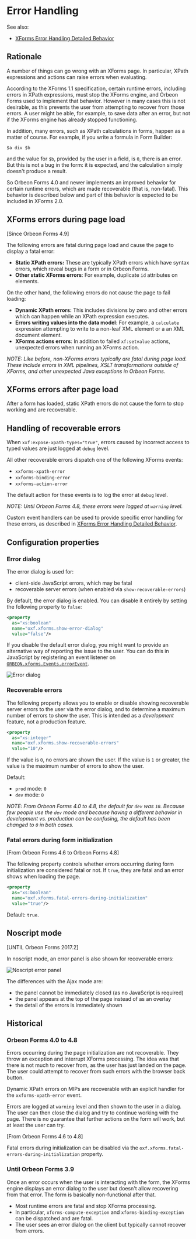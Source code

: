 # Error Handling



See also:

- [XForms Error Handling Detailed Behavior](error-handling-detailed-behavior.md)

## Rationale

A number of things can go wrong with an XForms page. In particular, XPath expressions and actions can raise errors when evaluating.

According to the XForms 1.1 specification, certain runtime errors, including errors in XPath expressions, must stop the XForms engine, and Orbeon Forms used to implement that behavior. However in many cases this is not desirable, as this prevents the user from attempting to recover from those errors. A user might be able, for example, to save data after an error, but not if the XForms engine has already stopped functioning.

In addition, many errors, such as XPath calculations in forms, happen as a matter of course. For example, if you write a formula in Form Builder:

```xpath
$a div $b
```

and the value for `$b`, provided by the user in a field, is `0`, there is an error. But this is not a bug in the form: it is expected, and the calculation simply doesn't produce a result.

So Orbeon Forms 4.0 and newer implements an improved behavior for certain runtime errors, which are made recoverable (that is, non-fatal). This behavior is described below and part of this behavior is expected to be included in XForms 2.0.

## XForms errors during page load

[Since Orbeon Forms 4.9]

The following errors are fatal during page load and cause the page to display a fatal error:

- __Static XPath errors:__ These are typically XPath errors which have syntax errors, which reveal bugs in a form or in Orbeon Forms.
- __Other static XForms errors__: For example, duplicate `id` attributes on elements.

On the other hand, the following errors do not cause the page to fail loading:

- __Dynamic XPath errors:__ This includes divisions by zero and other errors which can happen while an XPath expression executes.
- __Errors writing values into the data model__: For example, a `calculate` expression attempting to write to a non-leaf XML element or a an XML document element.
- __XForms actions errors__: In addition to failed `xf:setvalue` actions, unexpected errors when running an XForms action.

_NOTE: Like before, non-XForms errors typically are fatal during page load. These include errors in XML pipelines, XSLT transformations outside of XForms, and other unexpected Java exceptions in Orbeon Forms._

## XForms errors after page load

After a form has loaded, static XPath errors do not cause the form to stop working and are recoverable.

## Handling of recoverable errors

When `xxf:expose-xpath-types="true"`, errors caused by incorrect access to typed values are just logged at `debug` level.

All other recoverable errors dispatch one of the following XForms events:

- `xxforms-xpath-error`
- `xxforms-binding-error`
- `xxforms-action-error`

The default action for these events is to log the error at `debug` level.

*NOTE: Until Orbeon Forms 4.8, these errors were logged at `warning` level.*

Custom event handlers can be used to provide specific error handling for these errors, as described in [XForms Error Handling Detailed Behavior](error-handling-detailed-behavior.md).

## Configuration properties

### Error dialog

The error dialog is used for:

- client-side JavaScript errors, which may be fatal
- recoverable server errors (when enabled via `show-recoverable-errors`)

By default, the error dialog is enabled. You can disable it entirely by setting the following property to `false`:

```xml
<property
  as="xs:boolean"
  name="oxf.xforms.show-error-dialog"
  value="false"/>
```

If you disable the default error dialog, you might want to provide an alternative way of reporting the issue to the user. You can do this in JavaScript by registering an event listener on [`ORBEON.xforms.Events.errorEvent`][3].

![Error dialog](images/xforms-error-dialog.png)

### Recoverable errors

The following property allows you to enable or disable showing recoverable server errors to the user via the error dialog, and to determine a maximum number of errors to show the user. This is intended as a *development* feature, not a production feature.

```xml
<property
  as="xs:integer"
  name="oxf.xforms.show-recoverable-errors"
  value="10"/>
```

If the value is `0`, no errors are shown the user. If the value is `1` or greater, the value is the maximum number of errors to show the user.

Default:

* `prod` mode: `0`
* `dev` mode: `0`

_NOTE: From Orbeon Forms 4.0 to 4.8, the default for `dev` was `10`. Because few people use the `dev` mode and because having a different behavior in development vs. production can be confusing, the default has been changed to `0` in both cases._

### Fatal errors during form initialization

[From Orbeon Forms 4.6 to Orbeon Forms 4.8]

The following property controls whether errors occurring during form initialization are considered fatal or not. If `true`, they are fatal and an error shows when loading the page.

```xml
<property
  as="xs:boolean"
  name="oxf.xforms.fatal-errors-during-initialization"
  value="true"/>
```

Default: `true`.

## Noscript mode

[UNTIL Orbeon Forms 2017.2]

In noscript mode, an error panel is also shown for recoverable errors:

![Noscript error panel](images/xforms-noscript-error.png)

The differences with the Ajax mode are:

* the panel cannot be immediately closed (as no JavaScript is required)
* the panel appears at the top of the page instead of as an overlay
* the detail of the errors is immediately shown

## Historical

### Orbeon Forms 4.0 to 4.8

Errors occurring during the page initialization are not recoverable. They throw an exception and interrupt XForms processing. The idea was that there is not much to recover from, as the user has just landed on the page. The user could attempt to recover from such errors with the browser back button.

Dynamic XPath errors on MIPs are recoverable with an explicit handler for the `xxforms-xpath-error` event.

Errors are logged at `warning` level and then shown to the user in a dialog. The user can then close the dialog and try to continue working with the page. There is no guarantee that further actions on the form will work, but at least the user can try.

[From Orbeon Forms 4.6 to 4.8]

Fatal errors during initialization can be disabled via the `oxf.xforms.fatal-errors-during-initialization` property.

### Until Orbeon Forms 3.9

Once an error occurs when the user is interacting with the form, the XForms engine displays an error dialog to the user but doesn't allow recovering from that error. The form is basically non-functional after that.

* Most runtime errors are fatal and stop XForms processing.
* In particular, `xforms-compute-exception` and `xforms-binding-exception` can be dispatched and are fatal.
* The user sees an error dialog on the client but typically cannot recover from errors.

[3]: ../configuration/advanced/client-error-handling.md#javascript-event-handler
